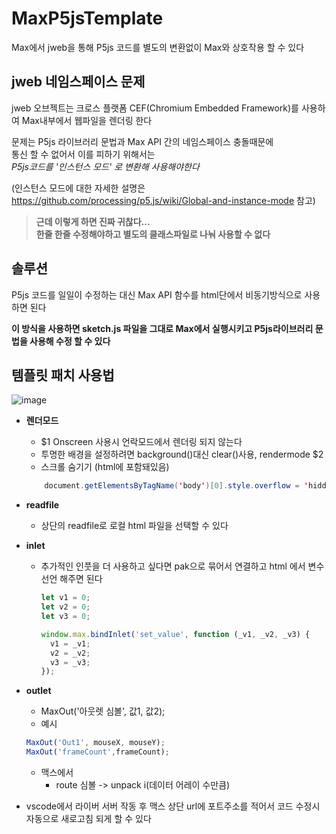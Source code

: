 # MaxP5jsTemplate

Max에서 jweb을 통해 P5js 코드를 별도의 변환없이 Max와 상호작용 할 수 있다

## jweb 네임스페이스 문제

jweb 오브젝트는 크로스 플랫폼 CEF(Chromium Embedded Framework)를 사용하여 Max내부에서 웹파일을 렌더링 한다

문제는 P5js 라이브러리 문법과 Max API 간의 네임스페이스 충돌때문에  
통신 할 수 없어서 이를 피하기 위해서는    
*P5js코드를 '인스턴스 모드' 로 변환해 사용해야한다*

(인스턴스 모드에 대한 자세한 설명은 https://github.com/processing/p5.js/wiki/Global-and-instance-mode 참고)





> __근데 이렇게 하면 진짜 귀찮다...__   
> __한줄 한줄 수정해야하고 별도의 클래스파일로 나눠 사용할 수 없다__

## 솔루션

P5js 코드를 일일이 수정하는 대신 Max API 함수를 html단에서 비동기방식으로 사용하면 된다

**이 방식을 사용하면 sketch.js 파일을 그대로 Max에서 실행시키고 P5js라이브러리 문법을 사용해 수정 할 수 있다**

## 템플릿 패치 사용법

![image](https://github.com/0seconds-ago/MaxP5jsTemplate/assets/123317581/76a77602-7ece-4f2c-933a-a764798ea264)

* **렌더모드**
  * $1 Onscreen 사용시 언락모드에서 렌더링 되지 않는다
  * 투명한 배경을 설정하려면 background()대신 clear()사용, rendermode $2
  * 스크롤 숨기기 (html에 포함돼있음)

  ```java
      document.getElementsByTagName('body')[0].style.overflow = 'hidden';
    ```

* **readfile**
  * 상단의 readfile로 로컬 html 파일을 선택할 수 있다

* __inlet__
  * 추가적인 인풋을 더 사용하고 싶다면 pak으로 묶어서 연결하고
    html 에서 변수 선언 해주면 된다

    ```javascript
    let v1 = 0;
    let v2 = 0;
    let v3 = 0;

    window.max.bindInlet('set_value', function (_v1, _v2, _v3) {
      v1 = _v1;
      v2 = _v2;
      v3 = _v3;
    });
    ```

* __outlet__
  * MaxOut('아웃렛 심볼', 값1, 값2);
  * 예시
  ```javascript
  MaxOut('Out1', mouseX, mouseY);
  MaxOut('frameCount',frameCount);
  ```
  * 맥스에서
    * route 심볼 -> unpack i(데이터 어레이 수만큼)

* vscode에서 라이버 서버 작동 후 맥스 상단 url에 포트주소를 적어서 코드 수정시 자동으로 새로고침 되게 할 수 있다
